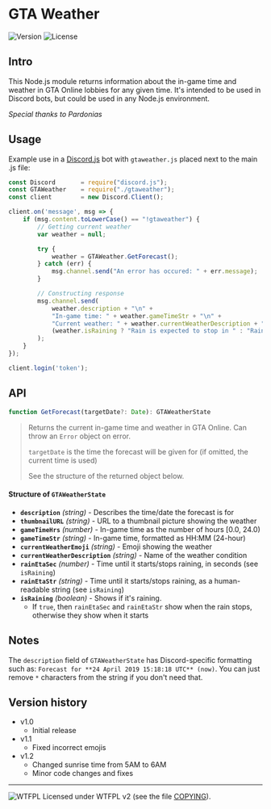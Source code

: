 # GTA Weather
![Version](https://img.shields.io/badge/Version-1.2-green.svg) ![License](https://img.shields.io/badge/License-WTFPL%20v2-blue.svg)


## Intro


This Node.js module returns information about the in-game time and weather in GTA Online lobbies for any given time.
It's intended to be used in Discord bots, but could be used in any Node.js environment.

*Special thanks to Pardonias*


## Usage


Example use in a [Discord.js](https://discord.js.org/) bot with `gtaweather.js` placed next to the main .js file:

```javascript
const Discord       = require("discord.js");
const GTAWeather    = require("./gtaweather");
const client        = new Discord.Client();

client.on('message', msg => {
    if (msg.content.toLowerCase() == "!gtaweather") {
        // Getting current weather
        var weather = null;

        try {
            weather = GTAWeather.GetForecast();
        } catch (err) {
            msg.channel.send("An error has occured: " + err.message);
        }

        // Constructing response
        msg.channel.send(
            weather.description + "\n" +
            "In-game time: " + weather.gameTimeStr + "\n" +
            "Current weather: " + weather.currentWeatherDescription + " " + weather.currentWeatherEmoji + "\n" +
            (weather.isRaining ? "Rain is expected to stop in " : "Rain is expected in ") + weather.rainEtaStr
        );
    }
});

client.login('token');
```


## API


```javascript
function GetForecast(targetDate?: Date): GTAWeatherState
```
> Returns the current in-game time and weather in GTA Online. Can throw an `Error` object on error.
> 
> `targetDate` is the time the forecast will be given for (if omitted, the current time is used)
> 
> See the structure of the returned object below.

#### Structure of `GTAWeatherState`

* **`description`** *(string)* - Describes the time/date the forecast is for
* **`thumbnailURL`** *(string)* - URL to a thumbnail picture showing the weather
* **`gameTimeHrs`** *(number)* - In-game time as the number of hours [0.0, 24.0)
* **`gameTimeStr`** *(string)* - In-game time, formatted as HH:MM (24-hour)
* **`currentWeatherEmoji`** *(string)* - Emoji showing the weather
* **`currentWeatherDescription`** *(string)* - Name of the weather condition
* **`rainEtaSec`** *(number)* - Time until it starts/stops raining, in seconds (see `isRaining`)
* **`rainEtaStr`** *(string)* - Time until it starts/stops raining, as a human-readable string (see `isRaining`)
* **`isRaining`** *(boolean)* - Shows if it's raining.
  * If `true`, then `rainEtaSec` and `rainEtaStr` show when the rain stops, otherwise they show when it starts


## Notes


The `description` field of `GTAWeatherState` has Discord-specific formatting such as: `Forecast for **24 April 2019 15:18:18 UTC** (now)`. You can just remove `*` characters from the string if you don't need that.


## Version history


* v1.0
  * Initial release
* v1.1
  * Fixed incorrect emojis
* v1.2
  * Changed sunrise time from 5AM to 6AM
  * Minor code changes and fixes

_____________________
![WTFPL](http://www.wtfpl.net/wp-content/uploads/2012/12/wtfpl-badge-2.png) Licensed under WTFPL v2 (see the file [COPYING](COPYING)).
